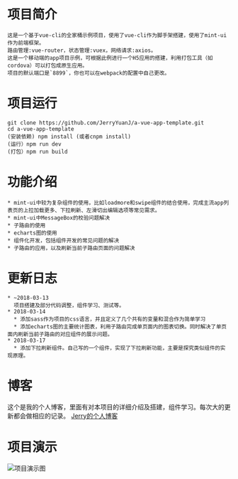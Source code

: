 # 项目简介
    这是一个基于vue-cli的全家桶示例项目，使用了vue-cli作为脚手架搭建，使用了mint-ui作为前端框架。
    路由管理:vue-router，状态管理:vuex，网络请求:axios。
    这是一个移动端的app项目示例，可根据此例进行一个H5应用的搭建，利用打包工具（如cordova）可以打包成原生应用。
    项目的默认端口是`8899`，你也可以在webpack的配置中自己更改。
# 项目运行
    git clone https://github.com/JerryYuanJ/a-vue-app-template.git
    cd a-vue-app-template
    (安装依赖) npm install (或者cnpm install)
    (运行）npm run dev 
    (打包）npm run build
# 功能介绍
    * mint-ui中较为复杂组件的使用，比如loadmore和swipe组件的结合使用，完成主流app列表页的上拉加载更多、下拉刷新、左滑切出编辑选项等常见需求。
    * mint-ui中MessageBox的校验问题解决
    * 子路由的使用
    * echarts图的使用
    * 组件化开发，包括组件开发的常见问题的解决
    * 子路由的应用，以及刷新当前子路由页面的问题解决
# 更新日志
    * ~2018-03-13
      项目搭建及部分代码调整，组件学习、测试等。
    * 2018-03-14
      * 添加sass作为项目的css语言，并且定义了几个共有的变量和混合作为简单学习
      * 添加echarts图的主要统计图表，利用子路由完成单页面内的图表切换。同时解决了单页面内刷新当前子路由的对应组件的展示问题。
    * 2018-03-17
      * 添加下拉刷新组件。自己写的一个组件，实现了下拉刷新功能，主要是探究类似组件的实现原理。
# 博客
这个是我的个人博客，里面有对本项目的详细介绍及搭建，组件学习。每次大的更新都会做相应的记录。
[Jerry的个人博客](http://blog.csdn.net/qq_25324335/article/details/78675148)
# 项目演示    
![项目演示图](http://img.blog.csdn.net/20180317195826324?watermark/2/text/aHR0cDovL2Jsb2cuY3Nkbi5uZXQvcXFfMjUzMjQzMzU=/font/5a6L5L2T/fontsize/400/fill/I0JBQkFCMA==/dissolve/70/gravity/Center)  
